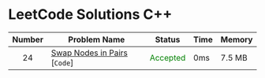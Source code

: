 # LeetCode Solutions C++

| Number | Problem Name                          | Status                                    | Time | Memory |
|:------:|---------------------------------------|-------------------------------------------|------|--------|
|   24   | [Swap Nodes in Pairs](/24.cpp) [`Code`] | <span style="color:green">Accepted</span> | 0ms  | 7.5 MB |
